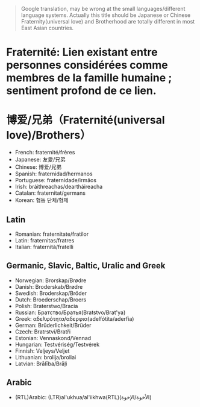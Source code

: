 > Google translation, may be wrong at the small languages/different language systems.
> Actually this title should be Japanese or Chinese
> Fraternity(universal love) and Brotherhood are totally different in most East Asian countries.

# Fraternité: Lien existant entre personnes considérées comme membres de la famille humaine ; sentiment profond de ce lien.

# 博爱/兄弟（Fraternité(universal love)/Brothers）

- French: fraternité/frères
- Japanese: 友愛/兄弟
- Chinese: 博爱/兄弟
- Spanish: fraternidad/hermanos
- Portuguese: fraternidade/irmãos
- Irish: bráithreachas/deartháireacha
- Catalan: fraternitat/germans
- Korean: 협동 단체/형제

## Latin

- Romanian: fraternitate/fratilor
- Latin: fraternitas/fratres
- Italian: fraternità/fratelli

## Germanic, Slavic, Baltic, Uralic and Greek

- Norwegian: Brorskap/Brødre
- Danish: Broderskab/Brødre
- Swedish: Broderskap/Bröder
- Dutch: Broederschap/Broers
- Polish: Braterstwo/Bracia
- Russian: Братство/Братья(Bratstvo/Brat'ya)
- Greek: αδελφότητα/αδερφια(adelfótita/aderfia)
- German: Brüderlichkeit/Brüder
- Czech:  Bratrství/Bratři
- Estonian: Vennaskond/Vennad
- Hungarian: Testvériség/Testvérek
- Finnish: Veljeys/Veljet
- Lithuanian: brolija/broliai
- Latvian: Brālība/Brāļi

## Arabic

- (RTL)Arabic: (LTR)al'ukhua/al'iikhwa(RTL)(الأخوة/الإخوة)
